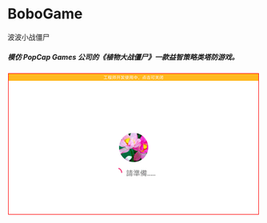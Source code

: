 # BoboGame
波波小战僵尸

<h5>模仿 PopCap Games 公司的《植物大战僵尸》一款益智策略类塔防游戏。</h5>

<div margin-top="5px" margin-bottom="5px" align="center">
 <img src="https://github.com/leonInShanghai/BoboGame/blob/master/otherPic/1563615137529.gif?raw=true"
 style="border:solid 1px red;">
</div>

